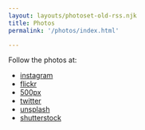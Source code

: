 ```yaml
---
layout: layouts/photoset-old-rss.njk
title: Photos
permalink: '/photos/index.html'

---
```


Follow the photos at:
<ul class="social-list">
    <li><a href="https://www.instagram.com/brxdlxy/"><i class="fa fa-instagram"></i> instagram</a></li>
    <li><a href="https://www.flickr.com/photos/sypsyn/"><i class="fa fa-flickr"></i> flickr</a></li>
    <li><a href="https://500px.com/brxdlxy"><i class="fa fa-500px"></i> 500px</a></li>
    <li><a href="https://twitter.com/brxdlxy"><i class="fa fa-twitter"></i> twitter</a></li>
    <li><a href="https://unsplash.com/@brxdlxy">unsplash</a></li>
    <li><a href="https://www.shutterstock.com/g/Brad+Huchteman">shutterstock</a></li>
</ul>

